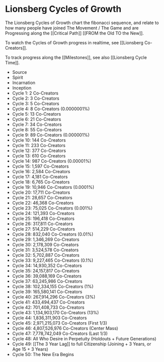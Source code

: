 # Lionsberg Cycles of Growth

The Lionsberg Cycles of Growth chart the fibonacci sequence, and relate to how many people have joined The Movement / The Game and are Progressing along the [[Critical Path]] [[FROM the Old TO the New]]. 

To watch the Cycles of Growth progress in realtime, see [[Lionsberg Co-Creators]]. 

To track progress along the [[Milestones]], see also [[Lionsberg Cycle Time]]. 

- Source
- Spirit 
- Incarnation 
- Inception
- Cycle 1: 2 Co-Creators  
- Cycle 2: 3 Co-Creators  
- Cycle 3: 5 Co-Creators  
- Cycle 4: 8 Co-Creators (0.0000001%) 
- Cycle 5: 13 Co-Creators  
- Cycle 6: 21 Co-Creators  
- Cycle 7: 34 Co-Creators  
- Cycle 8: 55 Co-Creators  
- Cycle 9: 89 Co-Creators (0.000001%) 
- Cycle 10: 144 Co-Creators  
- Cycle 11: 233 Co-Creators  
- Cycle 12: 377 Co-Creators  
- Cycle 13: 610 Co-Creators  
- Cycle 14: 987 Co-Creators (0.00001%)   
- Cycle 15: 1,597 Co-Creators  
- Cycle 16: 2,584 Co-Creators  
- Cycle 17: 4,181 Co-Creators  
- Cycle 18: 6,765 Co-Creators  
- Cycle 19: 10,946 Co-Creators (0.0001%)  
- Cycle 20: 17,711 Co-Creators  
- Cycle 21: 28,657 Co-Creators  
- Cycle 22: 46,368 Co-Creators  
- Cycle 23: 75,025 Co-Creators (0.001%)  
- Cycle 24: 121,393 Co-Creators  
- Cycle 25: 196,418 Co-Creators  
- Cycle 26: 317,811 Co-Creators  
- Cycle 27: 514,229 Co-Creators  
- Cycle 28: 832,040 Co-Creators (0.01%)  
- Cycle 29: 1,346,269 Co-Creators  
- Cycle 30: 2,178,309 Co-Creators  
- Cycle 31: 3,524,578 Co-Creators  
- Cycle 32: 5,702,887 Co-Creators  
- Cycle 33: 9,227,465 Co-Creators  (0.1%)  
- Cycle 34: 14,930,352 Co-Creators  
- Cycle 35: 24,157,817 Co-Creators  
- Cycle 36: 39,088,169 Co-Creators  
- Cycle 37: 63,245,986 Co-Creators  
- Cycle 38: 102,334,155 Co-Creators (1%)   
- Cycle 39: 165,580,141 Co-Creators  
- Cycle 40: 267,914,296 Co-Creators (3%)  
- Cycle 41: 433,494,437 Co-Creators  
- Cycle 42: 701,408,733 Co-Creators  
- Cycle 43: 1,134,903,170 Co-Creators (13%)  
- Cycle 44: 1,836,311,903 Co-Creators  
- Cycle 45: 2,971,215,073 Co-Creators (First 1/3)  
- Cycle 46: 4,807,526,976 Co-Creators (Center Mass)  
- Cycle 47: 7,778,742,049 Co-Creators (Last 1/3)  
- Cycle 48: All Who Desire in Perpetuity (Holdouts + Future Generations)  
- Cycle 49: [[The 3 Year Lag]] to full Citizenship (Joining + 3 Years, or Age 15 + 3 Years)  
- Cycle 50: The New Era Begins  